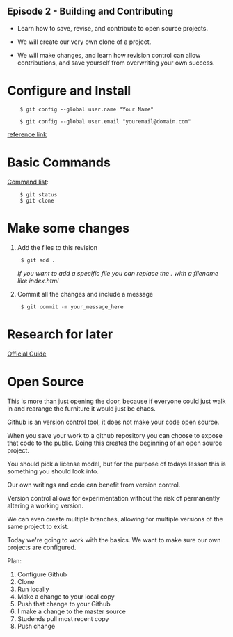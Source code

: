 ## Episode 2 - Building and Contributing

* Learn how to save, revise, and contribute to open source projects.

* We will create our very own clone of a project. 

* We will make changes, and learn how revision control can allow contributions, and save yourself from overwriting your own success.



# Configure and Install

        $ git config --global user.name "Your Name"

        $ git config --global user.email "youremail@domain.com"

[reference link](https://docs.microsoft.com/en-us/windows/wsl/tutorials/wsl-git)



# Basic Commands

[Command list](https://docs.microsoft.com/en-us/windows/wsl/tutorials/wsl-git): 
        
        $ git status
        $ git clone



# Make some changes

1. Add the files to this revision 

        $ git add .

    *If you want to add a specific file you can replace the . with a filename like index.html*

2. Commit all the changes and include a message

        $ git commit -m your_message_here



# Research for later

[Official Guide](https://docs.github.com/en/get-started)



# Open Source 

This is more than just opening the door, because if everyone could just walk in and rearange the furniture it would just be chaos.

Github is an version control tool, it does not make your code open source.

When you save your work to a github repository you can choose to expose that code to the public. Doing this creates the beginning of an open source project.

You should pick a license model, but for the purpose of todays lesson this is something you should look into.

Our own writings and code can benefit from version control.

Version control allows for experimentation without the risk of permanently altering a working version.

We can even create multiple branches, allowing for multiple versions of the same project to exist.

Today we're going to work with the basics. We want to make sure our own projects are configured. 

Plan:

1. Configure Github
2. Clone
3. Run locally 
4. Make a change to your local copy
5. Push that change to your Github
6. I make a change to the master source 
7. Studends pull most recent copy
8. Push change
